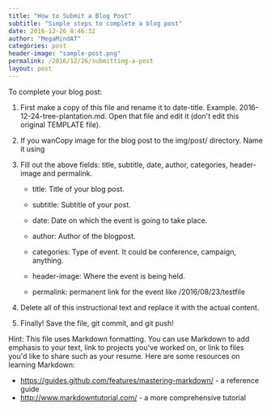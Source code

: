 ```yaml
---
title: "How to Submit a Blog Post"
subtitle: "Simple steps to complete a blog post"
date: 2016-12-26 8:46:32
author: "MegaMindAT"
categories: post
header-image: "sample-post.png"
permalink: /2016/12/26/submitting-a-post
layout: post
---
```


To complete your blog post:

1.	First make a copy of this file and rename it to date-title. Example. 2016-12-24-tree-plantation.md. 
    Open that file and edit it (don't edit this original TEMPLATE file).

2.	If you wanCopy image for the blog post to the img/post/ directory. Name it using

3. 	Fill out the above fields: title, subtitle, date, author, categories, header-image and permalink.
    
	- title: Title of your blog post.  
    
	- subtitle: Subtitle of your post.
	
	- date: Date on which the event is going to take place.
	
	- author: Author of the blogpost.
    
	- categories: Type of event. It could be conference, campaign, anything.
    
	- header-image: Where the event is being held.

	- permalink: permanent link for the event like /2016/08/23/testfile

4. 	Delete all of this instructional text and replace it with the actual content.

5. 	Finally! Save the file, git commit, and git push!

Hint: This file uses Markdown formatting. You can use Markdown to add emphasis
to your text, link to projects you've worked on, or link to files you'd like to
share such as your resume. Here are some resources on learning Markdown:
  - https://guides.github.com/features/mastering-markdown/ - a reference
    guide
  - http://www.markdowntutorial.com/ - a more comprehensive tutorial
